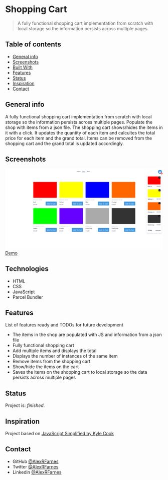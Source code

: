 # Shopping Cart

> A fully functional shopping cart implementation from scratch with local storage so the information persists across multiple pages.

## Table of contents

- [General info](#general-info)
- [Screenshots](#screenshots)
- [Built With](#built-with)
- [Features](#features)
- [Status](#status)
- [Inspiration](#inspiration)
- [Contact](#contact)

## General info

A fully functional shopping cart implementation from scratch with local storage so the information persists across multiple pages. Populate the shop with items from a json file. The shopping cart shows/hides the items in it with a click. It updates the quantity of each item and calcultes the total price for each item and the grand total. Items can be removed from the shopping cart and the grand total is updated accordingly. 

## Screenshots

![Screenshot_2021-05-24 Store](https://github.com/AlexRFarnes/shopping-cart/blob/main/image/Screenshot_2021-05-24%20Store.png)
[Demo]()

## Technologies

- HTML
- CSS
- JavaScript
- Parcel Bundler

## Features

List of features ready and TODOs for future development

- The items in the shop are populated with JS and information from a json file
- Fully functional shopping cart
- Add multiple items and displays the total
- Displays the number of instances of the same item
- Remove items from the shopping cart
- Show/hide the items on the cart
- Saves the items on the shopping cart to local storage so the data persists across multiple pages

## Status

Project is: _finished_.

## Inspiration

Project based on [JavaScript Simplified by Kyle Cook](https://javascriptsimplified.com/)

## Contact

- GitHub [@AlexRFarnes](https://github.com/AlexRFarnes)
- Twitter [@AlexRFarnes](https://twitter.com/alexrfarnes)
- Linkedin [@AlexRFarnes](https://www.linkedin.com/in/alexrfarnes/)
